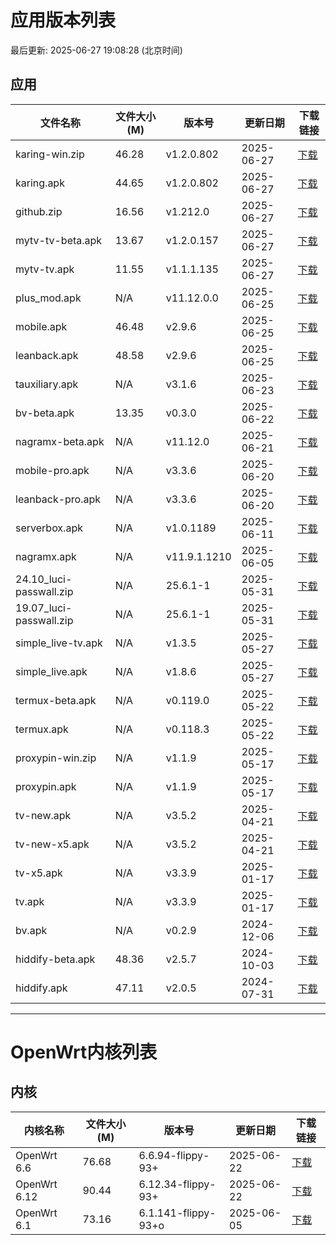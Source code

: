 # 应用版本列表

最后更新: 2025-06-27 19:08:28 (北京时间)

## 应用

| 文件名称 | 文件大小(M) | 版本号 | 更新日期 | 下载链接 |
|----------|------------|--------|----------|----------|
| karing-win.zip | 46.28 | v1.2.0.802 | 2025-06-27 | [下载](https://media.githubusercontent.com/media/tmxia/iptv/main/apk/karing-win.zip) |
| karing.apk | 44.65 | v1.2.0.802 | 2025-06-27 | [下载](https://media.githubusercontent.com/media/tmxia/iptv/main/apk/karing.apk) |
| github.zip | 16.56 | v1.212.0 | 2025-06-27 | [下载](https://media.githubusercontent.com/media/tmxia/iptv/main/apk/github.zip) |
| mytv-tv-beta.apk | 13.67 | v1.2.0.157 | 2025-06-27 | [下载](https://media.githubusercontent.com/media/tmxia/iptv/main/apk/mytv-tv-beta.apk) |
| mytv-tv.apk | 11.55 | v1.1.1.135 | 2025-06-27 | [下载](https://media.githubusercontent.com/media/tmxia/iptv/main/apk/mytv-tv.apk) |
| plus_mod.apk | N/A | v11.12.0.0 | 2025-06-25 | [下载](#) |
| mobile.apk | 46.48 | v2.9.6 | 2025-06-25 | [下载](https://media.githubusercontent.com/media/tmxia/iptv/main/apk/mobile.apk) |
| leanback.apk | 48.58 | v2.9.6 | 2025-06-25 | [下载](https://media.githubusercontent.com/media/tmxia/iptv/main/apk/leanback.apk) |
| tauxiliary.apk | N/A | v3.1.6 | 2025-06-23 | [下载](#) |
| bv-beta.apk | 13.35 | v0.3.0 | 2025-06-22 | [下载](https://media.githubusercontent.com/media/tmxia/iptv/main/apk/bv-beta.apk) |
| nagramx-beta.apk | N/A | v11.12.0 | 2025-06-21 | [下载](#) |
| mobile-pro.apk | N/A | v3.3.6 | 2025-06-20 | [下载](#) |
| leanback-pro.apk | N/A | v3.3.6 | 2025-06-20 | [下载](#) |
| serverbox.apk | N/A | v1.0.1189 | 2025-06-11 | [下载](#) |
| nagramx.apk | N/A | v11.9.1.1210 | 2025-06-05 | [下载](#) |
| 24.10_luci-passwall.zip | N/A | 25.6.1-1 | 2025-05-31 | [下载](#) |
| 19.07_luci-passwall.zip | N/A | 25.6.1-1 | 2025-05-31 | [下载](#) |
| simple_live-tv.apk | N/A | v1.3.5 | 2025-05-27 | [下载](#) |
| simple_live.apk | N/A | v1.8.6 | 2025-05-27 | [下载](#) |
| termux-beta.apk | N/A | v0.119.0 | 2025-05-22 | [下载](#) |
| termux.apk | N/A | v0.118.3 | 2025-05-22 | [下载](#) |
| proxypin-win.zip | N/A | v1.1.9 | 2025-05-17 | [下载](#) |
| proxypin.apk | N/A | v1.1.9 | 2025-05-17 | [下载](#) |
| tv-new.apk | N/A | v3.5.2 | 2025-04-21 | [下载](#) |
| tv-new-x5.apk | N/A | v3.5.2 | 2025-04-21 | [下载](#) |
| tv-x5.apk | N/A | v3.3.9 | 2025-01-17 | [下载](#) |
| tv.apk | N/A | v3.3.9 | 2025-01-17 | [下载](#) |
| bv.apk | N/A | v0.2.9 | 2024-12-06 | [下载](#) |
| hiddify-beta.apk | 48.36 | v2.5.7 | 2024-10-03 | [下载](https://media.githubusercontent.com/media/tmxia/iptv/main/apk/hiddify-beta.apk) |
| hiddify.apk | 47.11 | v2.0.5 | 2024-07-31 | [下载](https://media.githubusercontent.com/media/tmxia/iptv/main/apk/hiddify.apk) |

---

# OpenWrt内核列表

## 内核

| 内核名称 | 文件大小(M) | 版本号 | 更新日期 | 下载链接 |
|----------|------------|--------|----------|----------|
| OpenWrt 6.6 | 76.68 | 6.6.94-flippy-93+ | 2025-06-22 | [下载](https://media.githubusercontent.com/media/tmxia/iptv/main/kernels/openwrt_flippy6.6_6.6.94-flippy-93+.zip) |
| OpenWrt 6.12 | 90.44 | 6.12.34-flippy-93+ | 2025-06-22 | [下载](https://media.githubusercontent.com/media/tmxia/iptv/main/kernels/openwrt_flippy6.12_6.12.34-flippy-93+.zip) |
| OpenWrt 6.1 | 73.16 | 6.1.141-flippy-93+o | 2025-06-05 | [下载](https://media.githubusercontent.com/media/tmxia/iptv/main/kernels/openwrt_flippy6.1_6.1.141-flippy-93+o.zip) |
